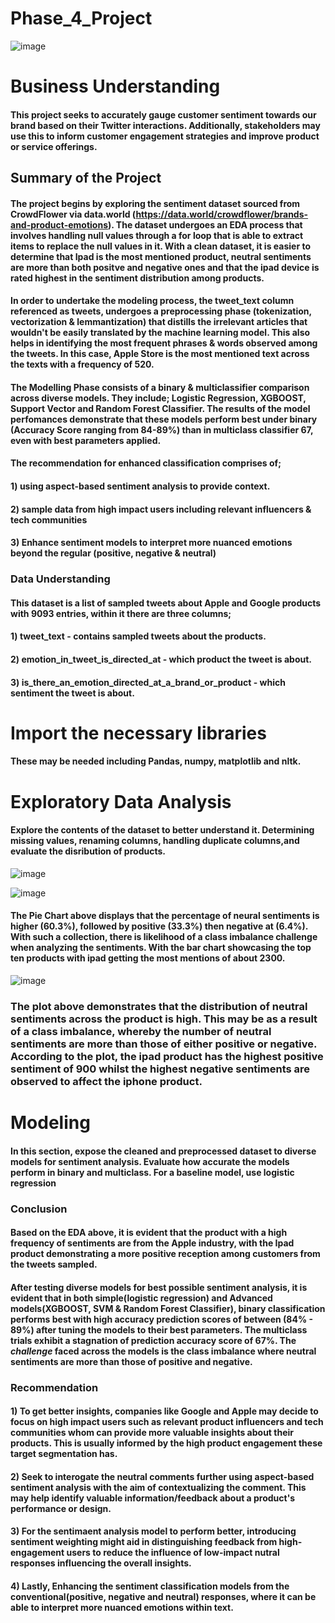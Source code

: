 # Phase_4_Project
![image](https://github.com/user-attachments/assets/74a57338-0a78-4c82-a892-d91bcefec033)
# **Business Understanding**
#### This project seeks to accurately gauge customer sentiment towards our brand based on their Twitter interactions. Additionally, stakeholders may use this to inform customer engagement strategies and improve product or service offerings.
## **Summary of the Project**

#### The project begins by exploring the sentiment dataset sourced from CrowdFlower via data.world (https://data.world/crowdflower/brands-and-product-emotions). The dataset undergoes an EDA process that involves handling null values through a for loop that is able to extract items to replace the null values in it. With a clean dataset, it is easier to determine that Ipad is the most mentioned product, neutral sentiments are more than both positve and negative ones and that the ipad device is rated highest in the sentiment distribution among products.

#### In order to undertake the modeling process, the tweet_text column referenced as tweets, undergoes a preprocessing phase (tokenization, vectorization & lemmantization) that distills the irrelevant articles that wouldn't be easily translated by the machine learning model. This also helps in identifying the most frequent phrases & words observed among the tweets. In this case, Apple Store is the most mentioned text across the texts with a frequency of 520. 

#### The Modelling Phase consists of a binary & multiclassifier comparison across diverse models. They include; Logistic Regression, XGBOOST, Support Vector and Random Forest Classifier. The results of the model perfomances demonstrate that these models perform best under binary (Accuracy Score ranging from 84-89%) than in multiclass classifier 67, even with best parameters applied. 

#### The recommendation for enhanced classification comprises of; 
#### 1) using aspect-based sentiment analysis to provide context.
#### 2) sample data from high impact users including relevant   influencers & tech communities 
#### 3) Enhance sentiment models to interpret more nuanced emotions beyond the regular (positive, negative & neutral)

### **Data Understanding**

#### This dataset is a list of sampled tweets about Apple and Google products with 9093 entries, within it there are three columns;

   #### 1) tweet_text - contains sampled tweets about the products.

   #### 2) emotion_in_tweet_is_directed_at - which product the tweet is about.
   
   #### 3) is_there_an_emotion_directed_at_a_brand_or_product - which sentiment the tweet is about. 

# **Import the necessary libraries**

#### These may be needed including Pandas, numpy, matplotlib and nltk.
# **Exploratory Data Analysis**

#### Explore the contents of the dataset to better understand it. Determining missing values, renaming columns, handling duplicate columns,and evaluate the disribution of products.

![image](https://github.com/user-attachments/assets/64c9b07a-d97a-403e-a4d9-8b29cdfe9745)

![image](https://github.com/user-attachments/assets/fc26b740-c404-44b8-b23a-496f3d0ce795)

#### The Pie Chart above displays that the percentage of neural sentiments is higher (60.3%), followed by positive (33.3%) then negative at (6.4%). With such a collection, there is likelihood of a class imbalance challenge when analyzing the sentiments. With the bar chart showcasing the top ten products with ipad getting the most mentions of about 2300.
![image](https://github.com/user-attachments/assets/8c4e38a8-4bd4-4ee6-9a97-83a46f3b7c54)

 ### The plot above demonstrates that the distribution of neutral sentiments across the product is high. This may be as a result of a class imbalance, whereby the number of neutral sentiments are more than those of either positive or negative. According to the plot, the ipad product has the highest positive sentiment of 900 whilst the highest negative sentiments are observed to affect the iphone product.  

 # **Modeling**

#### In this section, expose the cleaned and preprocessed dataset to diverse models for sentiment analysis. Evaluate how accurate the models perform in binary and multiclass. For a baseline model, use logistic regression
### **Conclusion**

#### Based on the EDA above, it is evident that the product with a high frequency of sentiments are from the Apple industry, with the Ipad product demonstrating a more positive reception among customers from the tweets sampled.

#### After testing diverse models for best possible sentiment analysis, it is evident that in both simple(logistic regression) and Advanced models(XGBOOST, SVM & Random Forest Classifier), binary classification performs best with high accuracy prediction scores of between (84% - 89%) after tuning the models to their best parameters. The multiclass trials exhibit a stagnation of prediction accuracy score of 67%. The *challenge* faced across the models is the class imbalance where neutral sentiments are more than those of positive and negative.

### **Recommendation**

#### 1) To get better insights, companies like Google and Apple may decide to focus on high impact users such as relevant product influencers and tech communities whom can provide more valuable insights about their products. This is usually informed by the high product engagement these target segmentation has.

#### 2) Seek to interogate the neutral comments further using aspect-based sentiment analysis with the aim of contextualizing the comment. This may help identify valuable information/feedback about a product's performance or design.

#### 3) For the sentimaent analysis model to perform better, introducing sentiment weighting might aid in distinguishing feedback from high-engagement users to reduce the influence of low-impact nutral responses influencing the overall insights.

#### 4) Lastly, Enhancing the sentiment classification models from the conventional(positive, negative and neutral) responses, where it can be able to interpret more nuanced emotions within text.  


